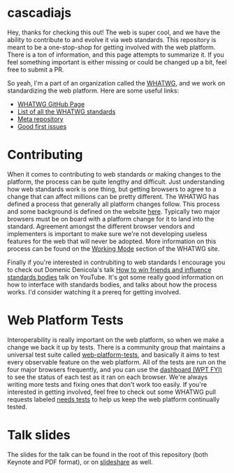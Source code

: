 # cascadiajs

Hey, thanks for checking this out! The web is super cool, and we have the
ability to contribute to and evolve it via web standards. This repository
is meant to be a one-stop-shop for getting involved with the web platform.
There is a ton of information, and this page attempts to summarize it. If
you feel something important is either missing or could be changed up a bit,
feel free to submit a PR.

So yeah, I'm a part of an organization called the [WHATWG](https://whatwg.org/),
and we work on standardizing the web platform. Here are some useful links:

 - [WHATWG GitHub Page](https://github.com/whatwg/)
 - [List of all the WHATWG standards](https://spec.whatwg.org/)
 - [Meta repository](https://github.com/whatwg/meta/)
 - [Good first issues](https://github.com/search?q=org%3Awhatwg+label%3A%22good+first+issue%22+is%3Aopen)

# Contributing

When it comes to contributing to web standards or making changes to the platform,
the process can be quite lengthy and difficult. Just understanding how web standards
work is one thing, but getting browsers to agree to a change that can affect millions
can be pretty different. The WHATWG has defined a process that generally all platform
changes follow. This process and some background is defined on the website
[here](https://participate.whatwg.org/). Typically two major browsers must be on board
with a platform change for it to land into the standard. Agreement amongst the different
browser vendors and implementers is important to make sure we're not developing useless
features for the web that will never be adopted. More information on this process can be found
on the [Working Mode](https://whatwg.org/working-mode) section of the WHATWG site.

Finally if you're interested in contrubiting to web standards I encourage you to check out
Domenic Denicola's talk
[How to win friends and influence standards bodies](https://www.youtube.com/watch?v=hneN6aW-d9w)
talk on YouTube. It's got some really good information on how to interface with standards bodies,
and talks about how the process works. I'd consider watching it a prereq for getting involved.

# Web Platform Tests

Interoperability is really important on the web platform, so when we make a change
we back it up by tests. There is a community group that maintains a universal test
suite called [web-platform-tests](https://github.com/web-platform-tests), and basically
it aims to test every observable feature on the web platform. All of the tests are run
on the four major browsers frequently, and you can use the [dashboard (WPT FYI)](https://wpt.fyi)
to see the status of each test as it ran on each browser. We're always writing more tests and
fixing ones that don't work too easily. If you're interested in getting involved, feel free to
check out some WHATWG pull requests labeled [needs tests](https://github.com/search?q=org%3Awhatwg+label%3A%22needs+tests%22+is%3Aopen)
to help us keep the web platform continually tested.

# Talk slides

The slides for the talk can be found in the root of this repository (both Keynote and PDF format),
or on [slideshare](https://www.slideshare.net/DominicFarolino/hitchhikers-guide-to-web-standards) as well.
